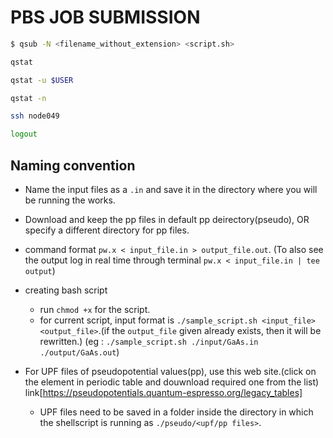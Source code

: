 
# PBS JOB SUBMISSION

```bash
$ qsub -N <filename_without_extension> <script.sh>
```
```bash
qstat

qstat -u $USER
```
```bash
qstat -n

ssh node049

logout
```

## Naming convention

+ Name the input files as a `.in` and save it in the directory where you will be running the works.
+ Download and keep the pp files in default pp deirectory(pseudo), OR specify a different directory for pp files.
+ command format `pw.x < input_file.in > output_file.out`. (To also see the output log in real time through terminal `pw.x < input_file.in | tee output`)

+ creating bash script
    - run `chmod +x` for the script.
    - for current script, input format is `./sample_script.sh <input_file> <output_file>`.(if the `output_file` given already exists, then it will be rewritten.)
    (eg : `./sample_script.sh ./input/GaAs.in ./output/GaAs.out`)

+ For UPF files of pseudopotential values(pp), use this web site.(click on the element in periodic table and douwnload required one from the list) link[https://pseudopotentials.quantum-espresso.org/legacy_tables]
    - UPF files need to be saved in a folder inside the directory in which the shellscript is running as `./pseudo/<upf/pp files>`.
